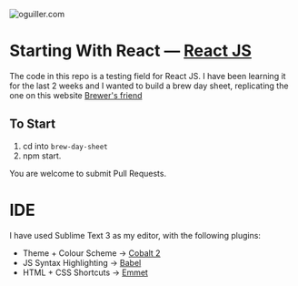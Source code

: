 ![oguiller.com](http://oguiller.com/)

# Starting With React — [React JS](https://facebook.github.io/react/)

The code in this repo is a testing field for React JS. I have been learning it for the last 2 weeks and I 
wanted to build a brew day sheet, replicating the one on this website [Brewer's friend](http://www.brewersfriend.com/brewday-allgrain/)


## To Start

1. cd into `brew-day-sheet`
2. npm start.

You are welcome to submit Pull Requests.

# IDE

I have used Sublime Text 3 as my editor, with the following plugins:

* Theme + Colour Scheme → [Cobalt 2](https://packagecontrol.io/packages/Theme%20-%20Cobalt2)
* JS Syntax Highlighting → [Babel](https://packagecontrol.io/packages/Babel)
* HTML + CSS Shortcuts → [Emmet](https://packagecontrol.io/packages/Emmet)